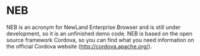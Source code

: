 # NEB
NEB is an acronym for NewLand Enterprise Browser and is still under development, so it is an unfinished demo code. NEB is based on the open source framework Cordova, so you can find what you need information on the official Cordova website (http://cordova.apache.org/).
